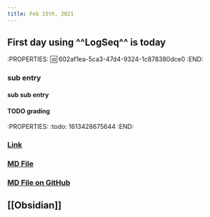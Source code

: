 ```yaml
---
title: Feb 15th, 2021
---
```


## First day using ^^LogSeq^^ is today
:PROPERTIES:
:id: 602af1ea-5ca3-47d4-9324-1c878380dce0
:END:
### sub entry
#### sub sub entry
#### TODO grading
:PROPERTIES:
:todo: 1613428675644
:END:
### [Link](file:/Users/manfredsteiner/Documents/One.pdf)
### [MD File](file:/Users/manfredsteiner/Documents/Obsidian/Mind%20Garden/Memex.md)
### [MD File on GitHub](https://github.com/logseq/logseq/blob/master/README.md)
## [[Obsidian]]
